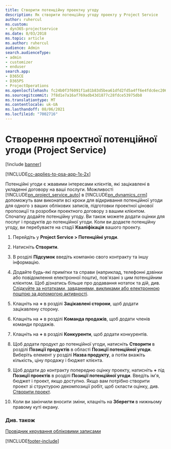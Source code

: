 ```yaml
---
title: Створити потенційну проектну угоду
description: Як створити потенційну угоду проекту у Project Service
author: ruhercul
ms.custom:
- dyn365-projectservice
ms.date: 8/03/2018
ms.topic: article
ms.author: ruhercul
audience: Admin
search.audienceType:
- admin
- customizer
- enduser
search.app:
- D365CE
- D365PS
- ProjectOperations
ms.openlocfilehash: fc24b0f3f6091f1a81b83d5bea61dfd2fd5a4ff6e4fdc6ec206f15460f364db1
ms.sourcegitcommit: 7f8d1e7a16af769adb43d1877c28fdce53975db8
ms.translationtype: MT
ms.contentlocale: uk-UA
ms.lasthandoff: 08/06/2021
ms.locfileid: "7002716"
---
```

# <a name="create-a-project-opportunity-project-service"></a>Створення проектної потенційної угоди (Project Service)

[!include [banner](../includes/psa-now-project-operations.md)]

[!INCLUDE[cc-applies-to-psa-app-1x-2x](../includes/cc-applies-to-psa-app-1x-2x.md)]

Потенційні угоди є жвавими інтересами клієнтів, які зацікавлені в укладенні договору на ваші послуги. Можливості [!INCLUDE[pn_project_service_auto](../includes/pn-project-service-auto.md)] в [!INCLUDE[pn_dynamics_crm](../includes/pn-dynamics-crm.md)] допоможуть вам виконати всі кроки для відкривання потенційної угоди для одного з ваших облікових записів, підготовки проектної цінової пропозиції та розробки проектного договору з вашим клієнтом. Спочатку додайте потенційну угоду. Ви також можете додати оцінки для послуг і продуктів до потенційної угоди. Коли ви додаєте потенційну угоду, ви перебуваєте на стадії **Кваліфікація** вашого проекту.  
  
1.  Перейдіть у **Project Service > Потенційні угоди**.  
  
2.  Натисніть **Створити**.  
  
3.  В розділі **Підсумок** введіть компанію свого контракту та іншу інформацію.  
  
4.  Додайте будь-які примітки та справи (наприклад, телефонні дзвінки або повідомлення електронної пошти), пов'язані з цим потенційним клієнтом. Щоб дізнатись більше про додавання нотаток та дій, див. [Слідкуйте за нотатками, завданнями, викликами або електронною поштою за допомогою активності](/dynamics365/customerengagement/on-premises/basics/work-with-activities).  
  
5.  Клацніть на **+** в розділі **Зацікавлені сторони**, щоб додати зацікавлену сторону.  
  
6.  Клацніть на **+** в розділі **Команда продажів**, щоб додати членів команди продажів.  
  
7.  Клацніть на **+** в розділі **Конкуренти**, щоб додати конкурентів.  
  
8.  Щоб додати продукт до потенційної угоди, натисніть **Створити** в розділі **Позиції продуктів** в області **Позиції потенційної угоди**. Виберіть елемент у розділі **Назва продукту**, а потім вкажіть кількість, ціну продажу і бюджет клієнта.  
  
9. Щоб додати до контракту попередню оцінку проекту, натисніть **+** під **Позиції проектів** в розділі **Позиції потенційної угоди**. Введіть ім'я, бюджет і проект, якщо доступно. Якщо вам потрібно створити проект зі структурою декомпозиції робіт, щоб скласти оцінку, див. [Створити проект](../psa/create-project.md).  
  
10. Коли ви закінчили вносити зміни, клацніть на **Зберегти** в нижньому правому куті екрану.  
  
### <a name="see-also"></a>Див. також  
 [Провідник керування обліковими записами](../psa/account-manager-guide.md)


[!INCLUDE[footer-include](../includes/footer-banner.md)]